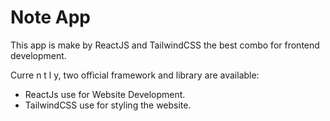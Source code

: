# Note App

This app is make by ReactJS and TailwindCSS the best combo for frontend development.

Curre n t l y, two official framework and library are available:

- ReactJs use for Website Development.
- TailwindCSS use for styling the website.
